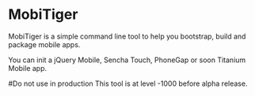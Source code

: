 MobiTiger
=====

MobiTiger is a simple command line tool to help you bootstrap, build and package mobile apps.

You can init a jQuery Mobile, Sencha Touch, PhoneGap or soon Titanium Mobile app.

#Do not use in production
This tool is at level -1000 before alpha release. 